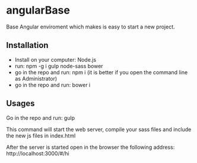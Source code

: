 # angularBase

Base Angular enviroment which makes is easy to start a new project.

## Installation
- Install on your computer: Node.js
- run: npm -g i gulp node-sass bower
- go in the repo and run: npm i (it is better if you open the command line as Administrator)
- go in the repo and run: bower i
 
## Usages
Go in the repo and run: gulp

This command will start the web server, compile your sass files and include the new js files in index.html

After the server is started open in the browser the following address: http://localhost:3000/#/hi